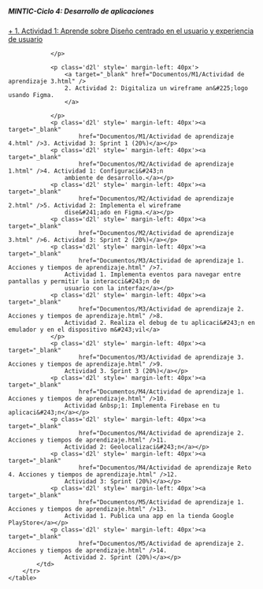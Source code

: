 ##### MINTIC-Ciclo 4: Desarrollo de aplicaciones  

<a target="_blank" href="Documentos/M1/Actividad de aprendizaje 1.html" />
    + 1. Actividad 1: Aprende sobre Diseño centrado en el usuario y experiencia de usuario
</a>

                </p>

                <p class='d2l' style=' margin-left: 40px'>
                    <a target="_blank" href="Documentos/M1/Actividad de aprendizaje 3.html" />
                    2. Actividad 2: Digitaliza un wireframe an&#225;logo usando Figma.
                    </a>

                </p>
                <p class='d2l' style=' margin-left: 40px'><a target="_blank"
                        href="Documentos/M1/Actividad de aprendizaje 4.html" />3. Actividad 3: Sprint 1 (20%)</a></p>
                <p class='d2l' style=' margin-left: 40px'><a target="_blank"
                        href="Documentos/M2/Actividad de aprendizaje 1.html" />4. Actividad 1: Configuraci&#243;n
                    ambiente de desarrollo.</a></p>
                <p class='d2l' style=' margin-left: 40px'><a target="_blank"
                        href="Documentos/M2/Actividad de aprendizaje 2.html" />5. Actividad 2: Implementa el wireframe
                    dise&#241;ado en Figma.</a></p>
                <p class='d2l' style=' margin-left: 40px'><a target="_blank"
                        href="Documentos/M2/Actividad de aprendizaje 3.html" />6. Actividad 3: Sprint 2 (20%)</a></p>
                <p class='d2l' style=' margin-left: 40px'><a target="_blank"
                        href="Documentos/M3/Actividad de aprendizaje 1. Acciones y tiempos de aprendizaje.html" />7.
                    Actividad 1. Implementa eventos para navegar entre pantallas y permitir la interacci&#243;n de
                    usuario con la interfaz</a></p>
                <p class='d2l' style=' margin-left: 40px'><a target="_blank"
                        href="Documentos/M3/Actividad de aprendizaje 2. Acciones y tiempos de aprendizaje.html" />8.
                    Actividad 2. Realiza el debug de tu aplicaci&#243;n en emulador y en el dispositivo m&#243;vil</a>
                </p>
                <p class='d2l' style=' margin-left: 40px'><a target="_blank"
                        href="Documentos/M3/Actividad de aprendizaje 3. Acciones y tiempos de aprendizaje.html" />9.
                    Actividad 3. Sprint 3 (20%)</a></p>
                <p class='d2l' style=' margin-left: 40px'><a target="_blank"
                        href="Documentos/M4/Actividad de aprendizaje 1. Acciones y tiempos de aprendizaje.html" />10.
                    Actividad &nbsp;1: Implementa Firebase en tu aplicaci&#243;n</a></p>
                <p class='d2l' style=' margin-left: 40px'><a target="_blank"
                        href="Documentos/M4/Actividad de aprendizaje 2. Acciones y tiempos de aprendizaje.html" />11.
                    Actividad 2: Geolocalizaci&#243;n</a></p>
                <p class='d2l' style=' margin-left: 40px'><a target="_blank"
                        href="Documentos/M4/Actividad de aprendizaje Reto 4. Acciones y tiempos de aprendizaje.html" />12.
                    Actividad 3: Sprint (20%)</a></p>
                <p class='d2l' style=' margin-left: 40px'><a target="_blank"
                        href="Documentos/M5/Actividad de aprendizaje 1. Acciones y tiempos de aprendizaje.html" />13.
                    Actividad 1. Publica una app en la tienda Google PlayStore</a></p>
                <p class='d2l' style=' margin-left: 40px'><a target="_blank"
                        href="Documentos/M5/Actividad de aprendizaje 2. Acciones y tiempos de aprendizaje.html" />14.
                    Actividad 2. Sprint (20%)</a></p>
            </td>
        </tr>
    </table>
</body>
</html>



